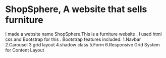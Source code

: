 
# ShopSphere, A website that sells furniture 
I made a website name ShopSphere.This is a furniture website . I used html css and Bootstrap for this . Bootstrap features included: 
1.Navbar 
2.Carousel 
3.grid layout 
4.shadow class 
5.Form 
6.Responsive Grid System for Content Layout
